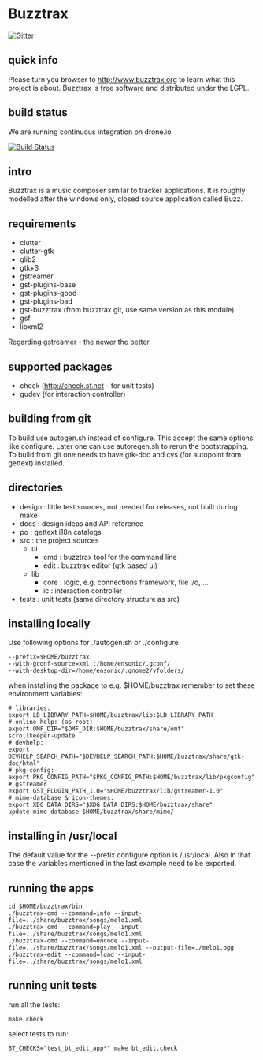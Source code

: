 # Buzztrax

[![Gitter](https://badges.gitter.im/Join%20Chat.svg)](https://gitter.im/Buzztrax/buzztrax?utm_source=badge&utm_medium=badge&utm_campaign=pr-badge&utm_content=badge)

## quick info
Please turn you browser to http://www.buzztrax.org to learn what this project
is about. Buzztrax is free software and distributed under the LGPL.

## build status
We are running continuous integration on drone.io

[![Build Status](https://drone.io/github.com/Buzztrax/buzztrax/status.png)](https://drone.io/github.com/Buzztrax/buzztrax/latest)

## intro
Buzztrax is a music composer similar to tracker applications. It is roughly
modelled after the windows only, closed source application called Buzz.

## requirements
* clutter
* clutter-gtk
* glib2
* gtk+3
* gstreamer
* gst-plugins-base
* gst-plugins-good
* gst-plugins-bad
* gst-buzztrax (from buzztrax git, use same version as this module)
* gsf
* libxml2

Regarding gstreamer - the newer the better.

## supported packages
* check (http://check.sf.net - for unit tests)
* gudev (for interaction controller)

## building from git
To build use autogen.sh instead of configure. This accept the same options like
configure. Later one can use autoregen.sh to rerun the bootstrapping.
To build from git one needs to have gtk-doc and cvs (for autopoint from gettext)
installed.

## directories
* design : little test sources, not needed for releases, not built during make
* docs : design ideas and API reference
* po : gettext i18n catalogs
* src : the project sources
  * ui
    * cmd : buzztrax tool for the command line
    * edit : buzztrax editor (gtk based ui)
  * lib
    * core : logic, e.g. connections framework, file i/o, ...
    * ic : interaction controller
* tests : unit tests (same directory structure as src)

## installing locally
Use following options for ./autogen.sh or ./configure

    --prefix=$HOME/buzztrax
    --with-gconf-source=xml::/home/ensonic/.gconf/
    --with-desktop-dir=/home/ensonic/.gnome2/vfolders/

when installing the package to e.g. $HOME/buzztrax remember to set these
environment variables:

    # libraries:
    export LD_LIBRARY_PATH=$HOME/buzztrax/lib:$LD_LIBRARY_PATH
    # online help: (as root)
    export OMF_DIR="$OMF_DIR:$HOME/buzztrax/share/omf"
    scrollkeeper-update
    # devhelp:
    export DEVHELP_SEARCH_PATH="$DEVHELP_SEARCH_PATH:$HOME/buzztrax/share/gtk-doc/html"
    # pkg-config:
    export PKG_CONFIG_PATH="$PKG_CONFIG_PATH:$HOME/buzztrax/lib/pkgconfig"
    # gstreamer
    export GST_PLUGIN_PATH_1.0="$HOME/buzztrax/lib/gstreamer-1.0"
    # mime-database & icon-themes:
    export XDG_DATA_DIRS="$XDG_DATA_DIRS:$HOME/buzztrax/share"
    update-mime-database $HOME/buzztrax/share/mime/

## installing in /usr/local
The default value for the --prefix configure option is /usr/local. Also in that
case the variables mentioned in the last example need to be exported.

## running the apps

    cd $HOME/buzztrax/bin
    ./buzztrax-cmd --command=info --input-file=../share/buzztrax/songs/melo1.xml
    ./buzztrax-cmd --command=play --input-file=../share/buzztrax/songs/melo1.xml
    ./buzztrax-cmd --command=encode --input-file=../share/buzztrax/songs/melo1.xml --output-file=./melo1.ogg
    ./buzztrax-edit --command=load --input-file=../share/buzztrax/songs/melo1.xml

## running unit tests
run all the tests:

    make check

select tests to run:

    BT_CHECKS="test_bt_edit_app*" make bt_edit.check


